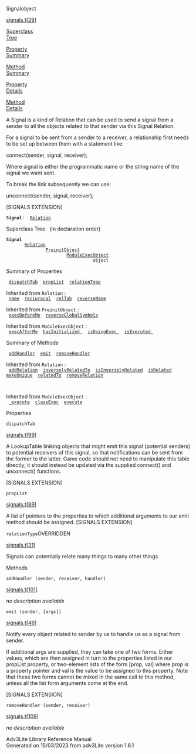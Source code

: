 ---
---
<span class="title">Signal</span><span class="type">object</span>

[signals.t](../file/signals.t.html)\[[29](../source/signals.t.html#29)\]

[Superclass  
Tree](#_SuperClassTree_)

[Property  
Summary](#_PropSummary_)

[Method  
Summary](#_MethodSummary_)

[Property  
Details](#_Properties_)

[Method  
Details](#_Methods_)

<div class="fdesc">

A Signal is a kind of Relation that can be used to send a signal from a
sender to all the objects related to that sender via this Signal
Relation.

For a signal to be sent from a sender to a receiver, a relationship
first needs to be set up between them with a statement like:

connect(sender, signal, receiver);

Where signal is either the programmatic name or the string name of the
signal we want sent.

To break the link subsequently we can use:

unconnect(sender, signal, receiver);

\[SIGNALS EXTENSION\]

**`Signal`**` :   `[`Relation`](../object/Relation.html)

</div>

<span id="_SuperClassTree_"></span>

<div class="mjhd">

<span class="hdln">Superclass Tree</span>   (in declaration order)

</div>

**`Signal`**  
`         `[`Relation`](../object/Relation.html)  
`                 `[`PreinitObject`](../object/PreinitObject.html)  
`                         `[`ModuleExecObject`](../object/ModuleExecObject.html)  
`                                 object`  
<span id="_PropSummary_"></span>

<div class="mjhd">

<span class="hdln">Summary of Properties</span>  

</div>

` `[`dispatchTab`](#dispatchTab)`  `[`propList`](#propList)`  `[`relationType`](#relationType)`  `

Inherited from `Relation` :  
` `[`name`](../object/Relation.html#name)`  `[`reciprocal`](../object/Relation.html#reciprocal)`  `[`relTab`](../object/Relation.html#relTab)`  `[`reverseName`](../object/Relation.html#reverseName)`  `

Inherited from `PreinitObject` :  
` `[`execBeforeMe`](../object/PreinitObject.html#execBeforeMe)`  `[`reverseGlobalSymbols`](../object/PreinitObject.html#reverseGlobalSymbols)`  `

Inherited from `ModuleExecObject` :  
` `[`execAfterMe`](../object/ModuleExecObject.html#execAfterMe)`  `[`hasInitialized_`](../object/ModuleExecObject.html#hasInitialized_)`  `[`isDoingExec_`](../object/ModuleExecObject.html#isDoingExec_)`  `[`isExecuted_`](../object/ModuleExecObject.html#isExecuted_)`  `

<span id="_MethodSummary_"></span>

<div class="mjhd">

<span class="hdln">Summary of Methods</span>  

</div>

` `[`addHandler`](#addHandler)`  `[`emit`](#emit)`  `[`removeHandler`](#removeHandler)`  `

Inherited from `Relation` :  
` `[`addRelation`](../object/Relation.html#addRelation)`  `[`inverselyRelatedTo`](../object/Relation.html#inverselyRelatedTo)`  `[`isInverselyRelated`](../object/Relation.html#isInverselyRelated)`  `[`isRelated`](../object/Relation.html#isRelated)`  `[`makeUnique`](../object/Relation.html#makeUnique)`  `[`relatedTo`](../object/Relation.html#relatedTo)`  `[`removeRelation`](../object/Relation.html#removeRelation)`  `

` `

Inherited from `ModuleExecObject` :  
` `[`_execute`](../object/ModuleExecObject.html#_execute)`  `[`classExec`](../object/ModuleExecObject.html#classExec)`  `[`execute`](../object/ModuleExecObject.html#execute)`  `

<span id="_Properties_"></span>

<div class="mjhd">

<span class="hdln">Properties</span>  

</div>

<span id="dispatchTab"></span>

`dispatchTab`

[signals.t](../file/signals.t.html)\[[99](../source/signals.t.html#99)\]

<div class="desc">

A LookupTable liniking objects that might emit this signal (potential
senders) to potential receivers of this signal, so that notifications
can be sent from the former to the latter. Game code should not need to
manipulate this table directly; it should instead be updated via the
supplied connect() and unconnect() functions.

\[SIGNALS EXTENSION\]

</div>

<span id="propList"></span>

`propList`

[signals.t](../file/signals.t.html)\[[89](../source/signals.t.html#89)\]

<div class="desc">

A list of pointers to the properties to which additional arguments to
our emit method should be assigned. \[SIGNALS EXTENSION\]

</div>

<span id="relationType"></span>

`relationType`<span class="rem">OVERRIDDEN</span>

[signals.t](../file/signals.t.html)\[[31](../source/signals.t.html#31)\]

<div class="desc">

Signals can potentially relate many things to many other things.

</div>

<span id="_Methods_"></span>

<div class="mjhd">

<span class="hdln">Methods</span>  

</div>

<span id="addHandler"></span>

`addHandler (sender, receiver, handler)`

[signals.t](../file/signals.t.html)\[[101](../source/signals.t.html#101)\]

<div class="desc">

*no description available*

</div>

<span id="emit"></span>

`emit (sender, [args])`

[signals.t](../file/signals.t.html)\[[46](../source/signals.t.html#46)\]

<div class="desc">

Notify every object related to sender by us to handle us as a signal
from sender.

If additional args are supplied, they can take one of two forms. Either
values, which are then assigned in turn to the properties listed in our
propList property, or two-element lists of the form \[prop, val\] where
prop is a property pointer and val is the value to be assigned to this
property. Note that these two forms cannot be mixed in the same call to
this method, unless all the list form arguments come at the end.

\[SIGNALS EXTENSION\]

</div>

<span id="removeHandler"></span>

`removeHandler (sender, receiver)`

[signals.t](../file/signals.t.html)\[[109](../source/signals.t.html#109)\]

<div class="desc">

*no description available*

</div>

<div class="ftr">

Adv3Lite Library Reference Manual  
Generated on 15/03/2023 from adv3Lite version 1.6.1

</div>
